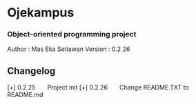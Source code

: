 # Ojekampus
### Object-oriented programming project

Author	: Mas Eka Setiawan
Version	: 0.2.26

## Changelog
[+] 0.2.25
&nbsp;&nbsp;&nbsp;&nbsp;&nbsp;&nbsp;Project init
[+] 0.2.26
&nbsp;&nbsp;&nbsp;&nbsp;&nbsp;&nbsp;Change README.TXT to README.md